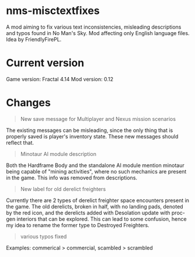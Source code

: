 # nms-misctextfixes
A mod aiming to fix various text inconsistencies, misleading descriptions and typos found in No Man's Sky. Mod affecting only English language files. Idea by FriendlyFirePL.

# Current version

Game version: Fractal 4.14
Mod version: 0.12

# Changes

> New save message for Multiplayer and Nexus mission scenarios

The existing messages can be misleading, since the only thing that is properly saved is player's inventory state. These new messages should reflect that.

> Minotaur AI module description

Both the Hardframe Body and the standalone AI module mention minotaur being capable of "mining activities", where no such mechanics are present in the game. This info was removed from descriptions.

> New label for old derelict freighters

Currently there are 2 types of derelict freighter space encounters present in the game. The old derelicts, broken in half, with no landing pads, denoted by the red icon, and the derelicts added with Desolation update with proc-gen interiors that can be explored. This can lead to some confusion, hence my idea to rename the former type to Destroyed Freighters.

> various typos fixed

Examples: commerical > commercial, scambled > scrambled





